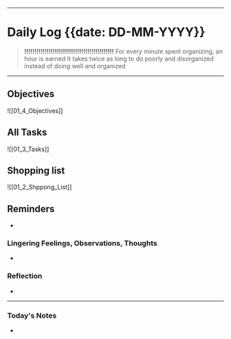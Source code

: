 ___
# Daily Log {{date: DD-MM-YYYY}}

> **!!!!!!!!!!!!!!!!!!!!!!!!!!!!!!!!!!!!!!!!!!!!**
> For every minute spent organizing, an hour is earned
> It takes twice as long to do poorly and disorganized instead of doing well and organized
___
## Objectives
![[01_4_Objectives]]
## All Tasks
![[01_3_Tasks]]
## Shopping list
![[01_2_Shppong_List]]
## Reminders
- 
### Lingering Feelings, Observations, Thoughts
- 
### Reflection
- 
___
### Today's Notes
- 
